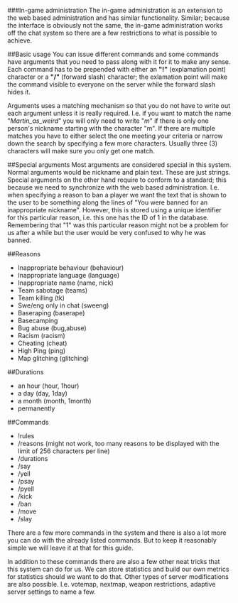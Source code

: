 ###In-game administration
The in-game administration is an extension to the web based administration and has similar functionality. Similar; because the interface is obviously not the same, the in-game administration works off the chat system so there are a few restrictions to what is possible to achieve.

##Basic usage
You can issue different commands and some commands have arguments that you need to pass along with it for it to make any sense. Each command has to be prepended with either an **"!"** (explamation point) character or a **"/"** (forward slash) character; the exlamation point will make the command visible to everyone on the server while the forward slash hides it.

Arguments uses a matching mechanism so that you do not have to write out each argument unless it is really required. I.e. if you want to match the name "*Martin_as_weird*" you will only need to write "*m*" if there is only one person's nickname starting with the character "m". If there are multiple matches you have to either select the one meeting your criteria or narrow down the search by specifying a few more characters. Usually three (3) characters will make sure you only get one match.


##Special arguments
Most arguments are considered special in this system. Normal arguments would be nickname and plain text. These are just strings. Special arguments on the other hand require to conform to a standard; this because we need to synchronize with the web based administration. I.e. when specifying a reason to ban a player we want the text that is shown to the user to be something along the lines of "You were banned for an inappropriate nickname". However, this is stored using a unique identifier for this particular reason, i.e. this one has the ID of 1 in the database. Remembering that "1" was this particular reason might not be a problem for us after a while but the user would be very confused to why he was banned.

##Reasons
* Inappropriate behaviour (behaviour)
* Inappropriate language (language)
* Inappropriate name (name, nick)
* Team sabotage (teams)
* Team killing (tk)
* Swe/eng only in chat (sweeng)
* Baseraping (baserape)
* Basecamping
* Bug abuse (bug,abuse)
* Racism (racism)
* Cheating (cheat)
* High Ping (ping)
* Map glitching (glitching)


##Durations
* an hour (hour, 1hour)
* a day (day, 1day)
* a month (month, 1month)
* permanently


##Commands
* !rules
* /reasons (might not work, too many reasons to be displayed with the limit of 256 characters per line)
* /durations
* /say <text>
* /yell <text>
* /psay <nickname> <text>
* /pyell <nickname> <text>
* /kick <nickname> <reason>
* /ban <nickname> <reason> <duration>
* /move <nickname>
* /slay <nickname>


There are a few more commands in the system and there is also a lot more you can do with the already listed commands. But to keep it reasonably simple we will leave it at that for this guide.

In addition to these commands there are also a few other neat tricks that this system can do for us. We can store statistics and build our own metrics for statistics should we want to do that. Other types of server modifications are also possible. I.e. votemap, nextmap, weapon restrictions, adaptive server settings to name a few.
